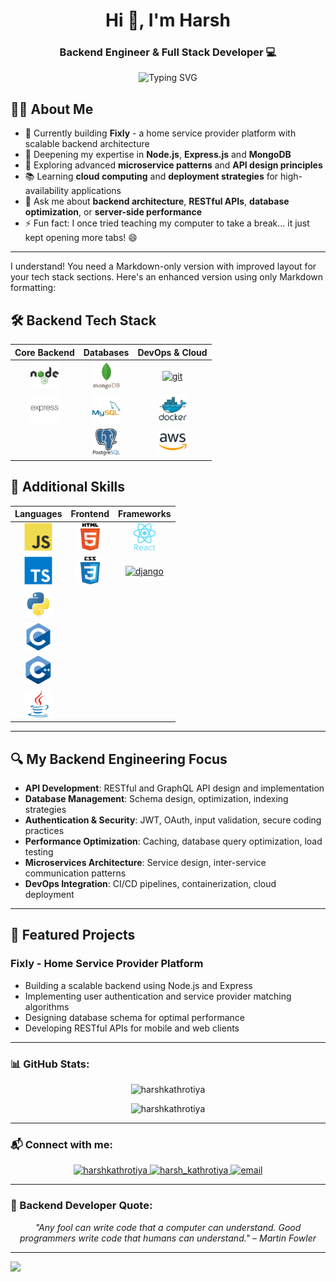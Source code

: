 <h1 align="center">Hi 👋, I'm Harsh</h1>
<h3 align="center">Backend Engineer & Full Stack Developer 💻</h3>

<p align="center">
<img src="https://readme-typing-svg.herokuapp.com?font=Fira+Code&pause=1000&width=435&lines=Building+robust+backend+systems;API+architect;Node.js+enthusiast;Database+expert" alt="Typing SVG" />
</p>

## 👨‍💻 About Me

- 🔭 Currently building **Fixly** - a home service provider platform with scalable backend architecture
- 🌱 Deepening my expertise in **Node.js**, **Express.js** and **MongoDB**
- 🚀 Exploring advanced **microservice patterns** and **API design principles**
- 📚 Learning **cloud computing** and **deployment strategies** for high-availability applications
- 💬 Ask me about **backend architecture**, **RESTful APIs**, **database optimization**, or **server-side performance**
- ⚡ Fun fact: I once tried teaching my computer to take a break... it just kept opening more tabs! 😄

---

I understand! You need a Markdown-only version with improved layout for your tech stack sections. Here's an enhanced version using only Markdown formatting:

## 🛠️ Backend Tech Stack

<div align="center">
  
| Core Backend | Databases | DevOps & Cloud |
|:------------:|:---------:|:--------------:|
| <a href="https://nodejs.org" target="_blank"><img src="https://raw.githubusercontent.com/devicons/devicon/master/icons/nodejs/nodejs-original-wordmark.svg" alt="nodejs" width="45" height="45"/></a> | <a href="https://www.mongodb.com/" target="_blank"><img src="https://raw.githubusercontent.com/devicons/devicon/master/icons/mongodb/mongodb-original-wordmark.svg" alt="mongodb" width="45" height="45"/></a> | <a href="https://git-scm.com/" target="_blank"><img src="https://www.vectorlogo.zone/logos/git-scm/git-scm-icon.svg" alt="git" width="45" height="45"/></a> |
| <a href="https://expressjs.com" target="_blank"><img src="https://raw.githubusercontent.com/devicons/devicon/master/icons/express/express-original-wordmark.svg" alt="express" width="45" height="45"/></a> | <a href="https://www.mysql.com/" target="_blank"><img src="https://raw.githubusercontent.com/devicons/devicon/master/icons/mysql/mysql-original-wordmark.svg" alt="mysql" width="45" height="45"/></a> | <a href="https://www.docker.com/" target="_blank"><img src="https://raw.githubusercontent.com/devicons/devicon/master/icons/docker/docker-original-wordmark.svg" alt="docker" width="45" height="45"/></a> |
| | <a href="https://www.postgresql.org" target="_blank"><img src="https://raw.githubusercontent.com/devicons/devicon/master/icons/postgresql/postgresql-original-wordmark.svg" alt="postgresql" width="45" height="45"/></a> | <a href="https://aws.amazon.com" target="_blank"><img src="https://raw.githubusercontent.com/devicons/devicon/master/icons/amazonwebservices/amazonwebservices-original-wordmark.svg" alt="aws" width="45" height="45"/></a> |
  
</div>

## 🧰 Additional Skills

<div align="center">
  
| Languages | Frontend | Frameworks |
|:---------:|:--------:|:----------:|
| <a href="https://developer.mozilla.org/en-US/docs/Web/JavaScript" target="_blank"><img src="https://raw.githubusercontent.com/devicons/devicon/master/icons/javascript/javascript-original.svg" alt="javascript" width="45" height="45"/></a> | <a href="https://www.w3.org/html/" target="_blank"><img src="https://raw.githubusercontent.com/devicons/devicon/master/icons/html5/html5-original-wordmark.svg" alt="html5" width="45" height="45"/></a> | <a href="https://reactjs.org/" target="_blank"><img src="https://raw.githubusercontent.com/devicons/devicon/master/icons/react/react-original-wordmark.svg" alt="react" width="45" height="45"/></a> |
| <a href="https://www.typescriptlang.org/" target="_blank"><img src="https://raw.githubusercontent.com/devicons/devicon/master/icons/typescript/typescript-original.svg" alt="typescript" width="45" height="45"/></a> | <a href="https://www.w3schools.com/css/" target="_blank"><img src="https://raw.githubusercontent.com/devicons/devicon/master/icons/css3/css3-original-wordmark.svg" alt="css3" width="45" height="45"/></a> | <a href="https://www.djangoproject.com/" target="_blank"><img src="https://cdn.worldvectorlogo.com/logos/django.svg" alt="django" width="45" height="45"/></a> |
| <a href="https://www.python.org" target="_blank"><img src="https://raw.githubusercontent.com/devicons/devicon/master/icons/python/python-original.svg" alt="python" width="45" height="45"/></a> | | |
| <a href="https://www.cprogramming.com/" target="_blank"><img src="https://raw.githubusercontent.com/devicons/devicon/master/icons/c/c-original.svg" alt="c" width="45" height="45"/></a> | | |
| <a href="https://www.w3schools.com/cpp/" target="_blank"><img src="https://raw.githubusercontent.com/devicons/devicon/master/icons/cplusplus/cplusplus-original.svg" alt="cplusplus" width="45" height="45"/></a> | | |
| <a href="https://www.java.com" target="_blank"><img src="https://raw.githubusercontent.com/devicons/devicon/master/icons/java/java-original.svg" alt="java" width="45" height="45"/></a> | | |
  
</div>

---
## 🔍 My Backend Engineering Focus

- **API Development**: RESTful and GraphQL API design and implementation
- **Database Management**: Schema design, optimization, indexing strategies
- **Authentication & Security**: JWT, OAuth, input validation, secure coding practices
- **Performance Optimization**: Caching, database query optimization, load testing
- **Microservices Architecture**: Service design, inter-service communication patterns
- **DevOps Integration**: CI/CD pipelines, containerization, cloud deployment

---

## 📂 Featured Projects

### Fixly - Home Service Provider Platform
- Building a scalable backend using Node.js and Express
- Implementing user authentication and service provider matching algorithms
- Designing database schema for optimal performance
- Developing RESTful APIs for mobile and web clients
<!-- Add more backend projects here when available -->

---

### 📊 GitHub Stats:
<p align="center">
<img src="https://github-readme-stats.vercel.app/api/top-langs?username=harshkathrotiya&show_icons=true&locale=en&layout=compact&theme=tokyonight" alt="harshkathrotiya" />
</p>

<p align="center">
<img src="https://github-readme-streak-stats.herokuapp.com/?user=harshkathrotiya&theme=tokyonight" alt="harshkathrotiya" />
</p>

---

### 📬 Connect with me:
<p align="center">
<a href="https://linkedin.com/in/harsh-kathrotiya" target="_blank">
<img src="https://raw.githubusercontent.com/rahuldkjain/github-profile-readme-generator/master/src/images/icons/Social/linked-in-alt.svg" alt="harshkathrotiya" height="30" width="40" />
</a>
<a href="https://codeforces.com/profile/harsh_kathrotiya" target="_blank">
<img src="https://raw.githubusercontent.com/rahuldkjain/github-profile-readme-generator/master/src/images/icons/Social/codeforces.svg" alt="harsh_kathrotiya" height="30" width="40" />
</a>
<a href="mailto:harshkathrotiya@gmail.com" target="_blank">
<img src="https://img.shields.io/badge/Email-harshkathrotiya%40gmail.com-blue?style=flat-square&logo=gmail" alt="email" />
</a>
</p>

---

### 💭 Backend Developer Quote:
<p align="center">
<i>"Any fool can write code that a computer can understand. Good programmers write code that humans can understand." – Martin Fowler</i>
</p>

---

[![](https://visitcount.itsvg.in/api?id=harshkathrotiya&icon=0&color=0)](https://visitcount.itsvg.in)
